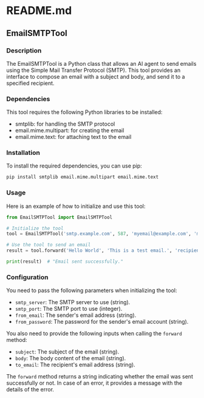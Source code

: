 # README.md

## EmailSMTPTool

### Description
The EmailSMTPTool is a Python class that allows an AI agent to send emails using the Simple Mail Transfer Protocol (SMTP). This tool provides an interface to compose an email with a subject and body, and send it to a specified recipient.

### Dependencies
This tool requires the following Python libraries to be installed:
- smtplib: for handling the SMTP protocol
- email.mime.multipart: for creating the email
- email.mime.text: for attaching text to the email

### Installation
To install the required dependencies, you can use pip:
```bash
pip install smtplib email.mime.multipart email.mime.text
```

### Usage
Here is an example of how to initialize and use this tool:
```python
from EmailSMTPTool import EmailSMTPTool

# Initialize the tool
tool = EmailSMTPTool('smtp.example.com', 587, 'myemail@example.com', 'mypassword')

# Use the tool to send an email
result = tool.forward('Hello World', 'This is a test email.', 'recipient@example.com')

print(result)  # "Email sent successfully."
```

### Configuration
You need to pass the following parameters when initializing the tool:
- `smtp_server`: The SMTP server to use (string).
- `smtp_port`: The SMTP port to use (integer).
- `from_email`: The sender's email address (string).
- `from_password`: The password for the sender's email account (string).

You also need to provide the following inputs when calling the `forward` method:
- `subject`: The subject of the email (string).
- `body`: The body content of the email (string).
- `to_email`: The recipient's email address (string).

The `forward` method returns a string indicating whether the email was sent successfully or not. In case of an error, it provides a message with the details of the error.